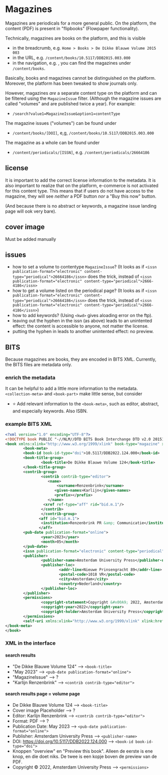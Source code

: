 # Magazines

Magazines are periodicals for a more general public. On the platform, the content (PDF) is present in "flipbooks" (Flowpaper functionality). 

Technically, magazines are books on the platform, and this is visible

- in the breadcrumb, e.g. `Home > Books > De Dikke Blauwe Volume 2015 003`
- in the URL, e.g. `/content/books/10.5117/DDB2015.003.000`
- in the navigation, e.g. , you can find the magazines under `/content/books`.

Basically, books and magazines cannot be distinguished on the platform. Moreover, the platform has been tweaked to show journals only. 

However, magazines _are_ a separate content type on the platform and can be filtered using the `MagazineIssue` filter. (Although the magazine issues are called "volumes" and are published twice a year). For example:

- `/search?value1=MagazineIssue&option1=contentType`

The magazine issues ("volumes") can be found under

- `/content/books/[DOI]`, e,g, `/content/books/10.5117/DDB2015.003.000`

The magazine as a whole can be found under

- `/content/periodicals/[ISSN]`, e.g. `/content/periodicals/26664186`

## license

It is important to add the correct license information to the metadata. It is also important to realize that on the platform, e-commerce is not activated for this content type. This means that if users do not have access to the magazine, they will see _neither_ a PDF button _nor_ a "Buy this now" button. 

(And because there is no abstract or keywords, a magazine issue landing page will ook very bare).

## cover image
Must be added manually

## issues
- how to set a volume to contentype `MagazineIssue`? (It looks as if `<issn publication-format="electronic" content-type="periodical">26664186</issn>` does the trick, instead of `<issn publication-format="electronic" content-type="periodical">2666-4186</issn>`
- how to get a volume listed on the periodical page? (It looks as if `<issn publication-format="electronic" content-type="periodical">26664186</issn>` does the trick, instead of `<issn publication-format="electronic" content-type="periodical">2666-4186</issn>`)
- how to add keywords? (Using `<kwd>` gives aloading error on the ftp).
- leaving out the hyphen in the issn (as above) leads to an unintented effect: the content is accessible to anyone, not matter the license.
- putting the hyphen in leads to another unintented effect: no preview.

## BITS

Because magazines are books, they are encoded in BITS XML. Currently, the BITS files are metadata only.

### enrich the metadata
It can be helpful to add a little more information to the metadata. `<collection-meta>` and `<book-part>` make little sense, but consider

- ⭐ Add relevant information to the  `<book-meta>`, such as editor, abstract, and especially keywords. Also ISBN.

### example BITS XML

```xml
<?xml version="1.0" encoding="UTF-8"?>
<!DOCTYPE book PUBLIC "-//NLM//DTD BITS Book Interchange DTD v2.0 20151225//EN" "BITS-book2.dtd">
<book xmlns:xlink="http://www.w3.org/1999/xlink" book-type="magazine" xml:lang="en">
        <book-meta>
        <book-id book-id-type="doi">10.5117/DDB2022.124.000</book-id>
        <book-title-group>
                <book-title>De Dikke Blauwe Volume 124</book-title>
        </book-title-group>
        <contrib-group>
                <contrib contrib-type="editor">
                   <name>
                       <surname>Renzenbrink</surname>
                      <given-names>Karlijn</given-names>
                      <prefix></prefix>
                   </name>
                 <xref ref-type="aff" rid="bid.m.1"/>
                </contrib>
                </contrib-group>
               <aff id="bid.m.1">
                <institution>Renzenbrink PR &amp; Communicatie</institution>, <addr-line>Amsterdam</addr-line>
               </aff>
        <pub-date publication-format="online">
                <year>2023</year>
                <month>05</month>
        </pub-date>
        <issn publication-format="electronic" content-type="periodical">2666-4186</issn>
        <publisher>
                <publisher-name>Amsterdam University Press</publisher-name>
                <publisher-loc>
                        <addr-line>Nieuwe Prinsengracht 89</addr-line>
                        <postal-code>1018 VR</postal-code>
                        <city>Amsterdam</city>
                        <country>Nederland</country>
                </publisher-loc>
        </publisher>
        <permissions>
                <copyright-statement>Copyright &#x00A9; 2022, Amsterdam University Press</copyright-statement>
                <copyright-year>2022</copyright-year>
                <copyright-holder>Amsterdam University Press</copyright-holder>
        </permissions>
        <self-uri xmlns:xlink="http://www.w3.org/1999/xlink" xlink:href="DDB2022_124_000.pdf" content-type="pdf" />
</book-meta>
</book>

```

### XML in the interface

#### search results
- "De Dikke Blauwe Volume 124" --> `<book-title>`
- "May 2023" --> `<pub-date publication-format="online">`
- "MagazineIssue" --> ?
- "Karlijn Renzenbrink" --> `<contrib contrib-type="editor">`

#### search results page = volume page
- De Dikke Blauwe Volume 124 --> `<book-title>`
- Cover image Placeholder --> ?
- Editor: Karlijn Renzenbrink --> `<contrib contrib-type="editor">`
- Format: PDF --> ? 
- Publication Date: May 2023 --> `<pub-date publication-format="online">`
- Publisher: Amsterdam University Press --> `<publisher-name>`
- DOI: https://doi.org/10.5117/DDB2022.124.000 --> `<book-id book-id-type="doi">`
- Knoppen "overview" en "Preview this book". Alleen de eerste is ene knop, en die doet niks. De twee is een kopje boven de preview van de PDF. 
- Copyright © 2022, Amsterdam University Press --> `<permissions>`

